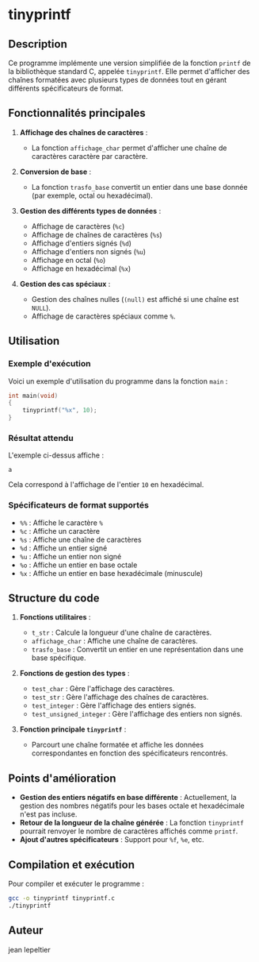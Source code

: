 # tinyprintf

## Description
Ce programme implémente une version simplifiée de la fonction `printf` de la bibliothèque standard C, appelée `tinyprintf`. Elle permet d'afficher des chaînes formatées avec plusieurs types de données tout en gérant différents spécificateurs de format.

## Fonctionnalités principales

1. **Affichage des chaînes de caractères** :
   - La fonction `affichage_char` permet d'afficher une chaîne de caractères caractère par caractère.

2. **Conversion de base** :
   - La fonction `trasfo_base` convertit un entier dans une base donnée (par exemple, octal ou hexadécimal).

3. **Gestion des différents types de données** :
   - Affichage de caractères (`%c`)
   - Affichage de chaînes de caractères (`%s`)
   - Affichage d'entiers signés (`%d`)
   - Affichage d'entiers non signés (`%u`)
   - Affichage en octal (`%o`)
   - Affichage en hexadécimal (`%x`)

4. **Gestion des cas spéciaux** :
   - Gestion des chaînes nulles (`(null)` est affiché si une chaîne est `NULL`).
   - Affichage de caractères spéciaux comme `%`.

## Utilisation

### Exemple d'exécution
Voici un exemple d'utilisation du programme dans la fonction `main` :

```c
int main(void)
{
    tinyprintf("%x", 10);
}
```

### Résultat attendu
L'exemple ci-dessus affiche :
```
a
```
Cela correspond à l'affichage de l'entier `10` en hexadécimal.

### Spécificateurs de format supportés
- `%%` : Affiche le caractère `%`
- `%c` : Affiche un caractère
- `%s` : Affiche une chaîne de caractères
- `%d` : Affiche un entier signé
- `%u` : Affiche un entier non signé
- `%o` : Affiche un entier en base octale
- `%x` : Affiche un entier en base hexadécimale (minuscule)

## Structure du code

1. **Fonctions utilitaires** :
   - `t_str` : Calcule la longueur d'une chaîne de caractères.
   - `affichage_char` : Affiche une chaîne de caractères.
   - `trasfo_base` : Convertit un entier en une représentation dans une base spécifique.

2. **Fonctions de gestion des types** :
   - `test_char` : Gère l'affichage des caractères.
   - `test_str` : Gère l'affichage des chaînes de caractères.
   - `test_integer` : Gère l'affichage des entiers signés.
   - `test_unsigned_integer` : Gère l'affichage des entiers non signés.

3. **Fonction principale `tinyprintf`** :
   - Parcourt une chaîne formatée et affiche les données correspondantes en fonction des spécificateurs rencontrés.

## Points d'amélioration
- **Gestion des entiers négatifs en base différente** : Actuellement, la gestion des nombres négatifs pour les bases octale et hexadécimale n'est pas incluse.
- **Retour de la longueur de la chaîne générée** : La fonction `tinyprintf` pourrait renvoyer le nombre de caractères affichés comme `printf`.
- **Ajout d'autres spécificateurs** : Support pour `%f`, `%e`, etc.

## Compilation et exécution
Pour compiler et exécuter le programme :

```bash
gcc -o tinyprintf tinyprintf.c
./tinyprintf
```

## Auteur
jean lepeltier

